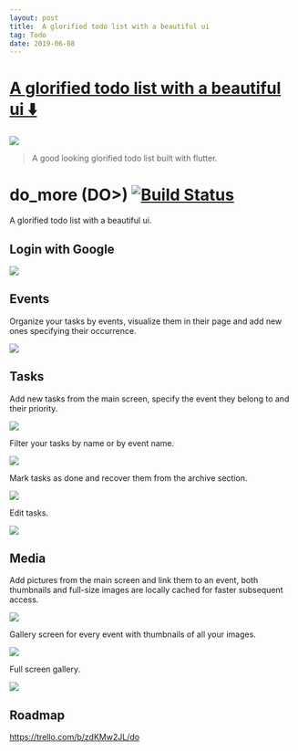 ```yaml
---
layout: post
title:  A glorified todo list with a beautiful ui
tag: Todo
date: 2019-06-08
---
```


# [A glorified todo list with a beautiful ui ️⬇️ ](http://github.com/AYM1607/do_more)  

![](https://flutterawesome.com/content/images/2019/06/do_more.jpg)
 
> A good looking glorified todo list built with flutter.

 
# do_more (DO>) [![Build Status](https://app.bitrise.io/app/11d283a1ca8ed38e/status.svg?token=rbZPQaJTLG1lyzb9cqGQCg)](https://app.bitrise.io/app/11d283a1ca8ed38e)

A glorified todo list with a beautiful ui.

## Login with Google
![](https://j.gifs.com/QnO9J5.gif)

## Events
Organize your tasks by events, visualize them in their page and add new ones specifying their occurrence.

![](https://j.gifs.com/ANm3qj.gif)

## Tasks
Add new tasks from the main screen, specify the event they belong to and their priority.

![](https://j.gifs.com/Mw9381.gif)

Filter your tasks by name or by event name.

![](https://j.gifs.com/QnO9W5.gif)

Mark tasks as done and recover them from the archive section.

![](https://j.gifs.com/k8oqRv.gif)

Edit tasks.

![](https://j.gifs.com/k8oqRJ.gif)

## Media
Add pictures from the main screen and link them to an event, both thumbnails and full-size images are locally cached for faster subsequent access.

![](https://j.gifs.com/wVkJjr.gif)

Gallery screen for every event with thumbnails of all your images.

![](https://j.gifs.com/BNn3gQ.gif)

Full screen gallery.

![](https://j.gifs.com/OMZAJr.gif)

## Roadmap

https://trello.com/b/zdKMw2JL/do



